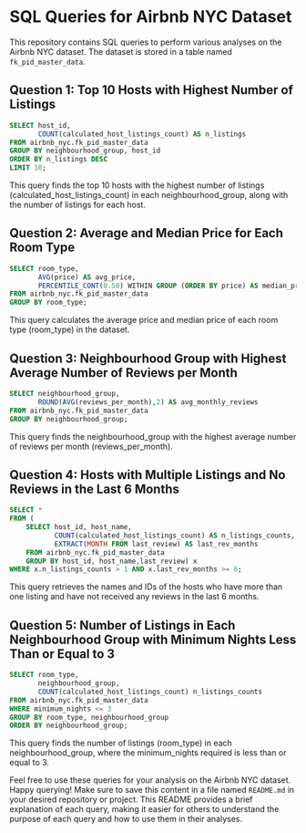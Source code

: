 # SQL Queries for Airbnb NYC Dataset

This repository contains SQL queries to perform various analyses on the Airbnb NYC dataset. The dataset is stored in a table named `fk_pid_master_data`.

## Question 1: Top 10 Hosts with Highest Number of Listings

```sql
SELECT host_id, 
       COUNT(calculated_host_listings_count) AS n_listings
FROM airbnb_nyc.fk_pid_master_data
GROUP BY neighbourhood_group, host_id
ORDER BY n_listings DESC
LIMIT 10;
```

This query finds the top 10 hosts with the highest number of listings (calculated_host_listings_count) in each neighbourhood_group, along with the number of listings for each host.

## Question 2: Average and Median Price for Each Room Type

```sql
SELECT room_type, 
       AVG(price) AS avg_price,
	   PERCENTILE_CONT(0.50) WITHIN GROUP (ORDER BY price) AS median_price
FROM airbnb_nyc.fk_pid_master_data
GROUP BY room_type;
```
This query calculates the average price and median price of each room type (room_type) in the dataset.

## Question 3: Neighbourhood Group with Highest Average Number of Reviews per Month

```sql
SELECT neighbourhood_group,
       ROUND(AVG(reviews_per_month),2) AS avg_monthly_reviews
FROM airbnb_nyc.fk_pid_master_data
GROUP BY neighbourhood_group;
```

This query finds the neighbourhood_group with the highest average number of reviews per month (reviews_per_month).


## Question 4: Hosts with Multiple Listings and No Reviews in the Last 6 Months

```sql
SELECT * 
FROM (
	SELECT host_id, host_name,
		   COUNT(calculated_host_listings_count) AS n_listings_counts,
		   EXTRACT(MONTH FROM last_review) AS last_rev_months
	FROM airbnb_nyc.fk_pid_master_data
	GROUP BY host_id, host_name,last_review) x
WHERE x.n_listings_counts > 1 AND x.last_rev_months >= 6;
```

This query retrieves the names and IDs of the hosts who have more than one listing and have not received any reviews in the last 6 months.

## Question 5: Number of Listings in Each Neighbourhood Group with Minimum Nights Less Than or Equal to 3

```sql
SELECT room_type,
       neighbourhood_group,
	   COUNT(calculated_host_listings_count) n_listings_counts
FROM airbnb_nyc.fk_pid_master_data
WHERE minimum_nights <= 3
GROUP BY room_type, neighbourhood_group
ORDER BY neighbourhood_group;
```

This query finds the number of listings (room_type) in each neighbourhood_group, where the minimum_nights required is less than or equal to 3.

Feel free to use these queries for your analysis on the Airbnb NYC dataset. Happy querying!
Make sure to save this content in a file named `README.md` in your desired repository or project. 
This README provides a brief explanation of each query, making it easier for others to understand the purpose of each query and how to use them in their analyses.








